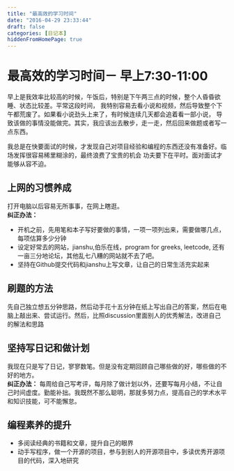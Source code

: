 ```yaml
---
title: "最高效的学习时间"
date: "2016-04-29 23:33:44"
draft: false
categories: [日记本]
hiddenFromHomePage: true
---
```

最高效的学习时间－ 早上7:30-11:00
======================
早上是我效率比较高的时候，午饭后，特别是下午两三点的时候，整个人昏昏欲睡、状态比较差。平常这段时间，
我特别容易去看小说和视频，然后导致整个下午都荒废了。如果看小说劲头上来了，有时候连续几天都会追着看一部小说，
导致该做的事情没能做完。其实，我应该出去散步，走一走，然后回来做题或者写一点东西。  

我总是在快要面试的时候，才发现自己对项目经验和编程的东西还没有准备好。临场发挥很容易稀里糊涂的，最终浪费了宝贵的机会
功夫要下在平时。面对面试才能够从容不迫。

上网的习惯养成  
--------------
打开电脑以后容易无所事事，在网上瞎逛。  	
**纠正办法：**   
- 开机之前，先用笔和本子写好要做的事情，一项一项列出来，需要做哪几点，每项估算多少分钟	
- 设定好常去的网站，jianshu,伯乐在线，program for greeks,  leetcode, 还有一亩三分地论坛，其他乱七八糟的网站就不去了吧。  
- 坚持在Github提交代码和jianshu上写文章，让自己的日常生活充实起来

刷题的方法  
-----------------
先自己独立想五分钟思路，然后动手花十五分钟在纸上写出自己的答案，然后在电脑上敲出来、尝试运行。然后，比照discussion里面别人的优秀解法，改进自己的解法和思路  

坚持写日记和做计划  
------------------
我现在只是写了日记，寥寥数笔。但是没有定期回顾自己哪些做的好，哪些做的不好的地方。  
**纠正办法：**  每周给自己写考评，每月除了做计划以外，还要写每月小结，不让自己时间虚度。勤能补拙。我既然不那么聪明，那就多努力点，提高自己的学术水平和知识技能，可不能懈怠。  

编程素养的提升  
--------------
- 多阅读经典的书籍和文章，提升自己的眼界
- 动手写程序，做一个开源的项目，参与到别人的开源项目中，多读优秀开源项目的代码，深入地研究

